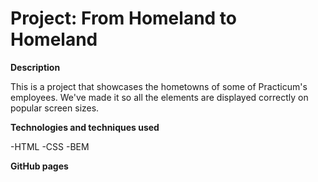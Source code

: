 # Project: From Homeland to Homeland

**Description**    
  
This is a project that showcases the hometowns of some of Practicum's employees. We've made it so all the elements are displayed correctly on popular screen sizes. 

**Technologies and techniques used**

-HTML
-CSS
-BEM

**GitHub pages**
  
